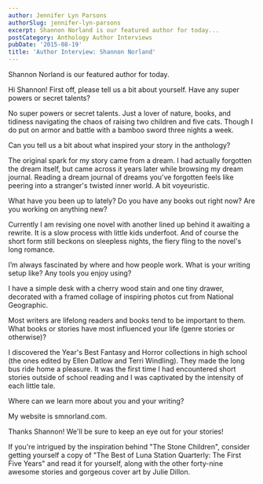 ```yaml
---
author: Jennifer Lyn Parsons
authorSlug: jennifer-lyn-parsons
excerpt: Shannon Norland is our featured author for today...
postCategory: Anthology Author Interviews
pubDate: '2015-08-19'
title: 'Author Interview: Shannon Norland'
---
```

Shannon Norland is our featured author for today.

Hi Shannon! First off, please tell us a bit about yourself. Have any super powers or secret talents?

No super powers or secret talents. Just a lover of nature, books, and tidiness navigating the chaos of raising two children and five cats. Though I do put on armor and battle with a bamboo sword three nights a week.

Can you tell us a bit about what inspired your story in the anthology?

The original spark for my story came from a dream. I had actually forgotten the dream itself, but came across it years later while browsing my dream journal. Reading a dream journal of dreams you've forgotten feels like peering into a stranger's twisted inner world. A bit voyeuristic.

What have you been up to lately? Do you have any books out right now? Are you working on anything new?

Currently I am revising one novel with another lined up behind it awaiting a rewrite. It is a slow process with little kids underfoot. And of course the short form still beckons on sleepless nights, the fiery fling to the novel's long romance.

I’m always fascinated by where and how people work. What is your writing setup like? Any tools you enjoy using?

I have a simple desk with a cherry wood stain and one tiny drawer, decorated with a framed collage of inspiring photos cut from National Geographic.

Most writers are lifelong readers and books tend to be important to them. What books or stories have most influenced your life (genre stories or otherwise)?

I discovered the Year's Best Fantasy and Horror collections in high school (the ones edited by Ellen Datlow and Terri Windling). They made the long bus ride home a pleasure. It was the first time I had encountered short stories outside of school reading and I was captivated by the intensity of each little tale.

Where can we learn more about you and your writing?

My website is smnorland.com.

Thanks Shannon! We'll be sure to keep an eye out for your stories!

If you're intrigued by the inspiration behind "The Stone Children", consider getting yourself a copy of "The Best of Luna Station Quarterly: The First Five Years" and read it for yourself, along with the other forty-nine awesome stories and gorgeous cover art by Julie Dillon.